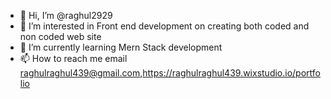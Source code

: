 - 👋 Hi, I’m @raghul2929
- 👀 I’m interested in Front end development on creating both coded and non coded web site
- 🌱 I’m currently learning Mern Stack development
- 📫 How to reach me email raghulraghul439@gmail.com,https://raghulraghul439.wixstudio.io/portfolio


<!---
raghul2929/raghul2929 is a ✨ special ✨ repository because its `README.md` (this file) appears on your GitHub profile.
You can click the Preview link to take a look at your changes.
--->
